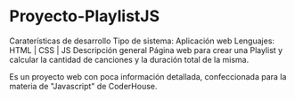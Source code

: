 # Proyecto-PlaylistJS
Caraterísticas de desarrollo
Tipo de sistema: Aplicación web
Lenguajes: HTML | CSS | JS
Descripción general
Página web para crear una Playlist y calcular la cantidad de canciones y la duración total de la misma.

Es un proyecto web con poca información detallada, confeccionada para la materia de "Javascript" de CoderHouse.
